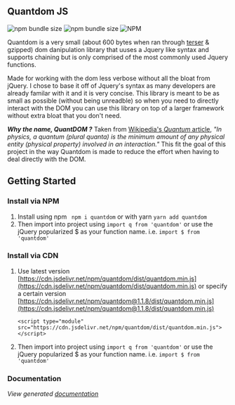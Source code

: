 [comment]: <> (Badges from https://shields.io/ and https://badgen.net/)
## Quantdom JS
![npm bundle size](https://img.shields.io/bundlephobia/min/quantdom?color=%234338ca&logoColor=%232a2b2c) ![npm bundle size](https://img.shields.io/bundlephobia/minzip/quantdom?color=%234338ca&label=gzipped%20size&logoColor=%232a2b2c) ![NPM](https://img.shields.io/npm/l/quantdom?color=%234338ca&logoColor=%232a2b2c)

Quantdom is a very small (about 600 bytes when ran through [terser](https://www.npmjs.com/package/terser) & gzipped) dom danipulation library that uuses a Jquery like syntax and supports chaining but is only comprised of the most commonly used Jquery functions.

Made for working with the dom less verbose without all the bloat from jQuery. I chose to base it off of Jquery's syntax as many developers are already familar with it and it is very concise. This library is meant to be as small as possible (without being unreadble) so when you need to directly interact with the DOM you can use this library on top of a larger framework without extra bloat that you don't need.

***Why the name, QuantDOM ?*** 
Taken from [Wikipedia's *Quantum* article](https://en.wikipedia.org/wiki/Quantum), *"In physics, a quantum (plural quanta) is the minimum amount of any physical entity (physical property) involved in an interaction."* This fit the goal of this project in the way Quantdom is made to reduce the effort when having to deal directly with the DOM.

## Getting Started

### Install via NPM
1. Install using npm ` npm i quantdom` or with yarn `yarn add quantdom`
2. Then import into project using `import q from 'quantdom'` or use the jQuery popularized $ as your function name. i.e. `import $ from 'quantdom'`

### Install via CDN

1. Use latest version [https://cdn.jsdelivr.net/npm/quantdom/dist/quantdom.min.js](https://cdn.jsdelivr.net/npm/quantdom/dist/quantdom.min.js) or specify a certain version [https://cdn.jsdelivr.net/npm/quantdom@1.1.8/dist/quantdom.min.js](https://cdn.jsdelivr.net/npm/quantdom@1.1.8/dist/quantdom.min.js)

    ```
    <script type="module" src="https://cdn.jsdelivr.net/npm/quantdom/dist/quantdom.min.js"></script>
    ```

2. Then import into project using `import q from 'quantdom'` or use the jQuery popularized $ as your function name. i.e. `import $ from 'quantdom'`

### Documentation
*View generated [documentation](docs.md)*
